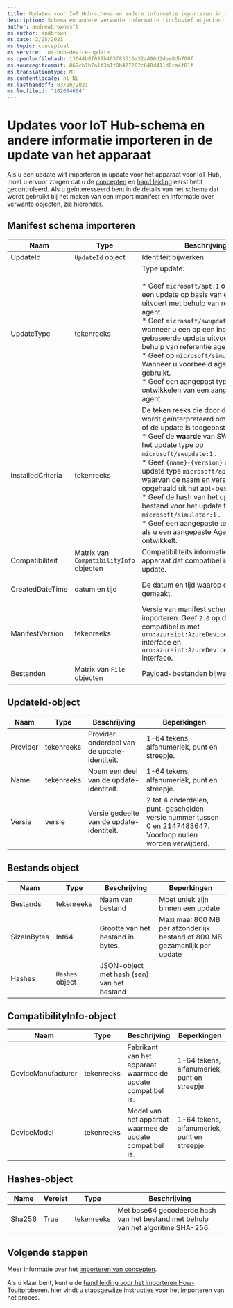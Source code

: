 ```yaml
---
title: Updates voor IoT Hub-schema en andere informatie importeren in de update van het apparaat | Microsoft Docs
description: Schema en andere verwante informatie (inclusief objecten) die wordt gebruikt bij het importeren van updates voor de update van het apparaat voor IoT Hub.
author: andrewbrownmsft
ms.author: andbrown
ms.date: 2/25/2021
ms.topic: conceptual
ms.service: iot-hub-device-update
ms.openlocfilehash: 13044b8f087b403f83516a32a490d2dee8db700f
ms.sourcegitcommit: 867cb1b7a1f3a1f0b427282c648d411d0ca4f81f
ms.translationtype: MT
ms.contentlocale: nl-NL
ms.lasthandoff: 03/20/2021
ms.locfileid: "102054604"
---
```

# <a name="importing-updates-into-device-update-for-iot-hub---schema-and-other-information"></a>Updates voor IoT Hub-schema en andere informatie importeren in de update van het apparaat
Als u een update wilt importeren in update voor het apparaat voor IoT Hub, moet u ervoor zorgen dat u de [concepten](import-concepts.md) en [hand leiding](import-update.md) eerst hebt gecontroleerd. Als u geïnteresseerd bent in de details van het schema dat wordt gebruikt bij het maken van een import manifest en informatie over verwante objecten, zie hieronder.

## <a name="import-manifest-schema"></a>Manifest schema importeren

| Naam | Type | Beschrijving | Beperkingen |
| --------- | --------- | --------- | --------- |
| UpdateId | `UpdateId` object | Identiteit bijwerken. |
| UpdateType | tekenreeks | Type update: <br/><br/> * Geef `microsoft/apt:1` op wanneer u een update op basis van een pakket uitvoert met behulp van referentie agent.<br/> * Geef `microsoft/swupdate:1` op wanneer u een op een installatie kopie gebaseerde update uitvoert met behulp van referentie agent.<br/> * Geef op `microsoft/simulator:1` Wanneer u voorbeeld agent Simulator gebruikt.<br/> * Geef een aangepast type op bij het ontwikkelen van een aangepaste agent. | Indeling: <br/> `{provider}/{type}:{typeVersion}`<br/><br/> Maxi maal 32 tekens in totaal |
| InstalledCriteria | tekenreeks | De teken reeks die door de agent wordt geïnterpreteerd om te bepalen of de update is toegepast:  <br/> * Geef de **waarde** van SWVersion voor het update type op `microsoft/swupdate:1` .<br/> * Geef `{name}-{version}` op voor het update type `microsoft/apt:1` , waarvan de naam en versie worden opgehaald uit het apt-bestand.<br/> * Geef de hash van het update bestand voor het update type op `microsoft/simulator:1` .<br/> * Geef een aangepaste teken reeks op als u een aangepaste Agent ontwikkelt.<br/> | Maxi maal 64 tekens |
| Compatibiliteit | Matrix van `CompatibilityInfo` objecten | Compatibiliteits informatie van een apparaat dat compatibel is met deze update. | Maxi maal 10 items |
| CreatedDateTime | datum en tijd | De datum en tijd waarop de update is gemaakt. | Gescheiden ISO 8601-datum-en tijd notatie, in UTC |
| ManifestVersion | tekenreeks | Versie van manifest schema importeren. Geef `2.0` op dat compatibel is met `urn:azureiot:AzureDeviceUpdateCore:1` interface en `urn:azureiot:AzureDeviceUpdateCore:4` interface. | Moet `2.0` |
| Bestanden | Matrix van `File` objecten | Payload-bestanden bijwerken | Maxi maal 5 bestanden |

## <a name="updateid-object"></a>UpdateId-object

| Naam | Type | Beschrijving | Beperkingen |
| --------- | --------- | --------- | --------- |
| Provider | tekenreeks | Provider onderdeel van de update-identiteit. | 1-64 tekens, alfanumeriek, punt en streepje. |
| Name | tekenreeks | Noem een deel van de update-identiteit. | 1-64 tekens, alfanumeriek, punt en streepje. |
| Versie | versie | Versie gedeelte van de update-identiteit. | 2 tot 4 onderdelen, punt-gescheiden versie nummer tussen 0 en 2147483647. Voorloop nullen worden verwijderd. |

## <a name="file-object"></a>Bestands object

| Naam | Type | Beschrijving | Beperkingen |
| --------- | --------- | --------- | --------- |
| Bestands | tekenreeks | Naam van bestand | Moet uniek zijn binnen een update |
| SizeInBytes | Int64 | Grootte van het bestand in bytes. | Maxi maal 800 MB per afzonderlijk bestand of 800 MB gezamenlijk per update |
| Hashes | `Hashes` object | JSON-object met hash (sen) van het bestand |

## <a name="compatibilityinfo-object"></a>CompatibilityInfo-object

| Naam | Type | Beschrijving | Beperkingen |
| --- | --- | --- | --- |
| DeviceManufacturer | tekenreeks | Fabrikant van het apparaat waarmee de update compatibel is. | 1-64 tekens, alfanumeriek, punt en streepje. |
| DeviceModel | tekenreeks | Model van het apparaat waarmee de update compatibel is. | 1-64 tekens, alfanumeriek, punt en streepje. |

## <a name="hashes-object"></a>Hashes-object

| Name | Vereist | Type | Beschrijving |
| --------- | --------- | --------- | --------- |
| Sha256 | True | tekenreeks | Met base64 gecodeerde hash van het bestand met behulp van het algoritme SHA-256. |

## <a name="next-steps"></a>Volgende stappen

Meer informatie over het [importeren van concepten](./import-concepts.md).

Als u klaar bent, kunt u de [hand leiding voor het importeren How-To](./import-update.md)uitproberen. hier vindt u stapsgewijze instructies voor het importeren van het proces.
